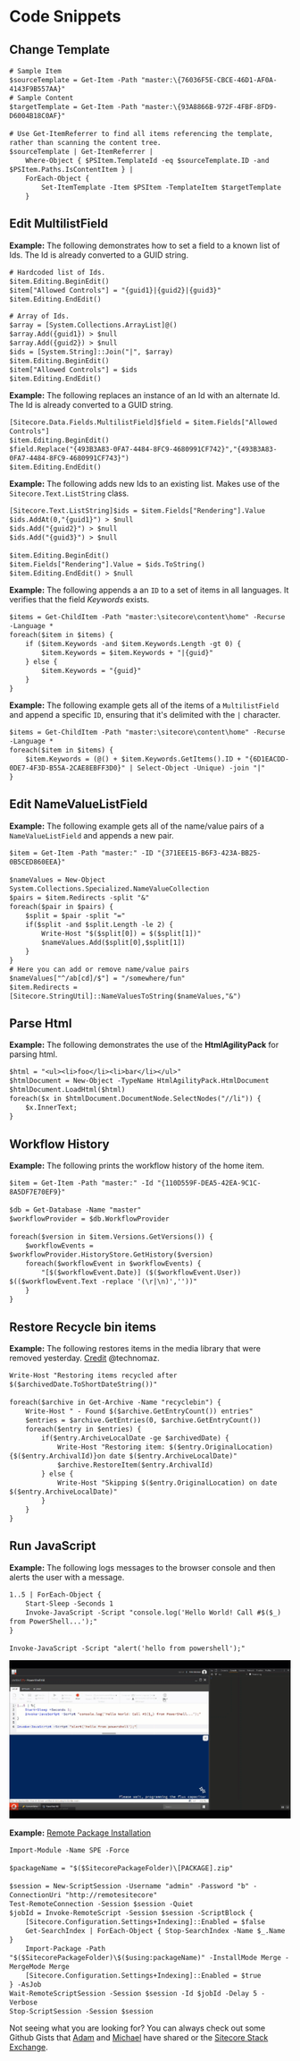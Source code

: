 # Code Snippets

## Change Template

```text
# Sample Item
$sourceTemplate = Get-Item -Path "master:\{76036F5E-CBCE-46D1-AF0A-4143F9B557AA}"
# Sample Content
$targetTemplate = Get-Item -Path "master:\{93A8866B-972F-4FBF-8FD9-D6004B18C0AF}"

# Use Get-ItemReferrer to find all items referencing the template, rather than scanning the content tree.
$sourceTemplate | Get-ItemReferrer | 
    Where-Object { $PSItem.TemplateId -eq $sourceTemplate.ID -and $PSItem.Paths.IsContentItem } |
    ForEach-Object {
        Set-ItemTemplate -Item $PSItem -TemplateItem $targetTemplate
    }
```

## Edit MultilistField

**Example:** The following demonstrates how to set a field to a known list of Ids. The Id is already converted to a GUID string.

```text
# Hardcoded list of Ids.
$item.Editing.BeginEdit()
$item["Allowed Controls"] = "{guid1}|{guid2}|{guid3}"
$item.Editing.EndEdit()
```

```text
# Array of Ids.
$array = [System.Collections.ArrayList]@()
$array.Add({guid1}) > $null
$array.Add({guid2}) > $null
$ids = [System.String]::Join("|", $array)
$item.Editing.BeginEdit()
$item["Allowed Controls"] = $ids
$item.Editing.EndEdit()
```

**Example:** The following replaces an instance of an Id with an alternate Id. The Id is already converted to a GUID string.

```text
[Sitecore.Data.Fields.MultilistField]$field = $item.Fields["Allowed Controls"]
$item.Editing.BeginEdit()
$field.Replace("{493B3A83-0FA7-4484-8FC9-4680991CF742}","{493B3A83-0FA7-4484-8FC9-4680991CF743}")
$item.Editing.EndEdit()
```

**Example:** The following adds new Ids to an existing list. Makes use of the `Sitecore.Text.ListString` class.

```text
[Sitecore.Text.ListString]$ids = $item.Fields["Rendering"].Value
$ids.AddAt(0,"{guid1}") > $null
$ids.Add("{guid2}") > $null
$ids.Add("{guid3}") > $null

$item.Editing.BeginEdit()
$item.Fields["Rendering"].Value = $ids.ToString()
$item.Editing.EndEdit() > $null
```

**Example:** The following appends a an `ID` to a set of items in all languages. It verifies that the field _Keywords_ exists.

```text
$items = Get-ChildItem -Path "master:\sitecore\content\home" -Recurse -Language *
foreach($item in $items) {
    if ($item.Keywords -and $item.Keywords.Length -gt 0) {
        $item.Keywords = $item.Keywords + "|{guid}"
    } else {
        $item.Keywords = "{guid}"
    }
}
```

**Example:** The following example gets all of the items of a `MultilistField` and append a specific `ID`, ensuring that it's delimited with the `|` character.

```text
$items = Get-ChildItem -Path "master:\sitecore\content\home" -Recurse -Language *
foreach($item in $items) {
    $item.Keywords = (@() + $item.Keywords.GetItems().ID + "{6D1EACDD-0DE7-4F3D-B55A-2CAE8EBFF3D0}" | Select-Object -Unique) -join "|"
}
```

## Edit NameValueListField

**Example:** The following example gets all of the name/value pairs of a `NameValueListField` and appends a new pair.

```text
$item = Get-Item -Path "master:" -ID "{371EEE15-B6F3-423A-BB25-0B5CED860EEA}"

$nameValues = New-Object System.Collections.Specialized.NameValueCollection
$pairs = $item.Redirects -split "&"
foreach($pair in $pairs) {
    $split = $pair -split "="
    if($split -and $split.Length -le 2) {
        Write-Host "$($split[0]) = $($split[1])"
        $nameValues.Add($split[0],$split[1])
    }
}
# Here you can add or remove name/value pairs
$nameValues["^/ab[cd]/$"] = "/somewhere/fun"
$item.Redirects = [Sitecore.StringUtil]::NameValuesToString($nameValues,"&")
```

## Parse Html

**Example:** The following demonstrates the use of the **HtmlAgilityPack** for parsing html.

```text
$html = "<ul><li>foo</li><li>bar</li></ul>"
$htmlDocument = New-Object -TypeName HtmlAgilityPack.HtmlDocument
$htmlDocument.LoadHtml($html)
foreach($x in $htmlDocument.DocumentNode.SelectNodes("//li")) {
    $x.InnerText;
}
```

## Workflow History

**Example:** The following prints the workflow history of the home item.

```text
$item = Get-Item -Path "master:" -Id "{110D559F-DEA5-42EA-9C1C-8A5DF7E70EF9}"

$db = Get-Database -Name "master"
$workflowProvider = $db.WorkflowProvider

foreach($version in $item.Versions.GetVersions()) {
    $workflowEvents = $workflowProvider.HistoryStore.GetHistory($version)
    foreach($workflowEvent in $workflowEvents) {
        "[$($workflowEvent.Date)] ($($workflowEvent.User)) $(($workflowEvent.Text -replace '(\r|\n)',''))"
    }
}
```

## Restore Recycle bin items

**Example:** The following restores items in the media library that were removed yesterday. [Credit](https://gist.github.com/technomaz/58890edff903123083c77ad8f1b1b2e2) @technomaz.

```text
Write-Host "Restoring items recycled after $($archivedDate.ToShortDateString())"

foreach($archive in Get-Archive -Name "recyclebin") {
    Write-Host " - Found $($archive.GetEntryCount()) entries"
    $entries = $archive.GetEntries(0, $archive.GetEntryCount())
    foreach($entry in $entries) {
        if($entry.ArchiveLocalDate -ge $archivedDate) { 
            Write-Host "Restoring item: $($entry.OriginalLocation) {$($entry.ArchivalId)}on date $($entry.ArchiveLocalDate)"
            $archive.RestoreItem($entry.ArchivalId)
        } else {
            Write-Host "Skipping $($entry.OriginalLocation) on date $($entry.ArchiveLocalDate)"
        }
    }
}
```

## Run JavaScript

**Example:** The following logs messages to the browser console and then alerts the user with a message.

```text
1..5 | ForEach-Object { 
    Start-Sleep -Seconds 1
    Invoke-JavaScript -Script "console.log('Hello World! Call #$($_) from PowerShell...');" 
}

Invoke-JavaScript -Script "alert('hello from powershell');"
```

![Invoke JavaScript](../.gitbook/assets/interact-with-browser-using-js.gif)

**Example:** [Remote Package Installation](https://gist.github.com/michaellwest/14e9ef98f9e8b450c1b39813d13cbc50)

```text
Import-Module -Name SPE -Force

$packageName = "$($SitecorePackageFolder)\[PACKAGE].zip"

$session = New-ScriptSession -Username "admin" -Password "b" -ConnectionUri "http://remotesitecore"
Test-RemoteConnection -Session $session -Quiet
$jobId = Invoke-RemoteScript -Session $session -ScriptBlock {
    [Sitecore.Configuration.Settings+Indexing]::Enabled = $false
    Get-SearchIndex | ForEach-Object { Stop-SearchIndex -Name $_.Name }
    Import-Package -Path "$($SitecorePackageFolder)\$($using:packageName)" -InstallMode Merge -MergeMode Merge
    [Sitecore.Configuration.Settings+Indexing]::Enabled = $true
} -AsJob
Wait-RemoteScriptSession -Session $session -Id $jobId -Delay 5 -Verbose
Stop-ScriptSession -Session $session
```

Not seeing what you are looking for? You can always check out some Github Gists that [Adam](https://gist.github.com/adamnaj) and [Michael](https://gist.github.com/michaellwest) have shared or the [Sitecore Stack Exchange](https://sitecore.stackexchange.com/questions/tagged/powershell-extensions).

